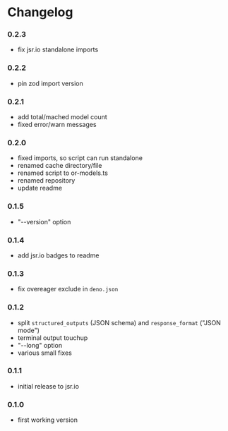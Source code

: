 # Changelog

### 0.2.3

- fix jsr.io standalone imports

### 0.2.2

- pin zod import version

### 0.2.1

- add total/mached model count
- fixed error/warn messages

### 0.2.0

- fixed imports, so script can run standalone
- renamed cache directory/file
- renamed script to or-models.ts
- renamed repository
- update readme

### 0.1.5

- "--version" option

### 0.1.4

- add jsr.io badges to readme

### 0.1.3

- fix overeager exclude in `deno.json`

### 0.1.2

- split `structured_outputs` (JSON schema) and `response_format` ("JSON mode")
- terminal output touchup
- "--long" option
- various small fixes

### 0.1.1

- initial release to jsr.io

### 0.1.0

- first working version
